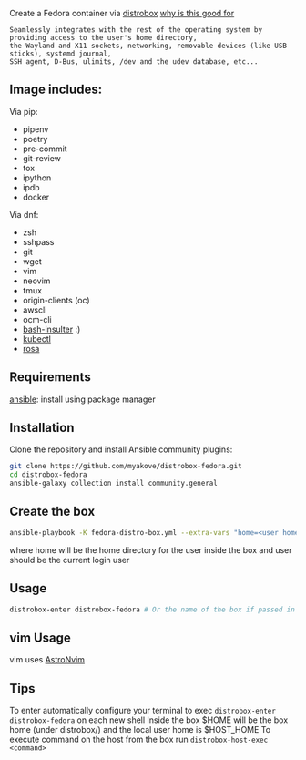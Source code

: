 Create a Fedora container via [distrobox](https://github.com/89luca89/distrobox)
[why is this good for](https://github.com/89luca89/distrobox#what-it-does)
```
Seamlessly integrates with the rest of the operating system by providing access to the user's home directory,
the Wayland and X11 sockets, networking, removable devices (like USB sticks), systemd journal,
SSH agent, D-Bus, ulimits, /dev and the udev database, etc...
```
## Image includes:
Via pip:
  - pipenv
  - poetry
  - pre-commit
  - git-review
  - tox
  - ipython
  - ipdb
  - docker

Via dnf:
  - zsh
  - sshpass
  - git
  - wget
  - vim
  - neovim
  - tmux
  - origin-clients (oc)
  - awscli
  - ocm-cli
- [bash-insulter](https://github.com/hkbakke/bash-insulter) :)
- [kubectl](https://kubernetes.io/docs/reference/kubectl/)
- [rosa](https://docs.openshift.com/rosa/rosa_cli/rosa-get-started-cli.html)

## Requirements
[ansible](https://docs.ansible.com/ansible/latest/installation_guide/intro_installation.html): install using package manager

## Installation
Clone the repository and install Ansible community plugins:
```bash
git clone https://github.com/myakove/distrobox-fedora.git
cd distrobox-fedora
ansible-galaxy collection install community.general
```
## Create the box
```bash
ansible-playbook -K fedora-distro-box.yml --extra-vars "home=<user home dir> user=<user name> box_name=<box name (default is distrobox-fedora)>"
```
where home will be the home directory for the user inside the box and user should be the current login user

## Usage
```bash
distrobox-enter distrobox-fedora # Or the name of the box if passed in the command
```

## vim Usage
vim uses [AstroNvim](https://github.com/AstroNvim/AstroNvim)


## Tips
To enter automatically configure your terminal to exec ```distrobox-enter distrobox-fedora``` on each new shell
Inside the box $HOME will be the box home (under distrobox/<box name>) and the local user home is $HOST_HOME
To execute command on the host from the box run `distrobox-host-exec <command>`

